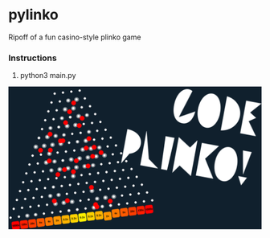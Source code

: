 # pylinko
Ripoff of a fun casino-style plinko game

### Instructions
1. python3 main.py

![Thumbnail](graphics/thumb.png)